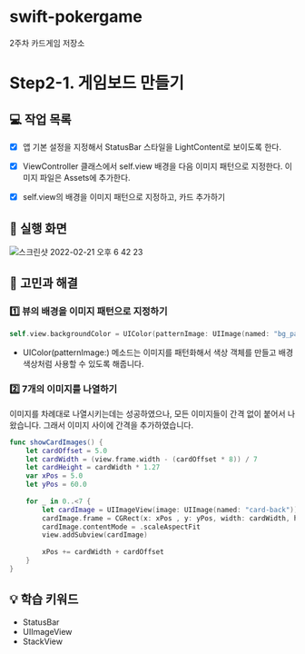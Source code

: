 # swift-pokergame
2주차 카드게임 저장소

# Step2-1. 게임보드 만들기

## 💻 작업 목록

- [x] 앱 기본 설정을 지정해서 StatusBar 스타일을 LightContent로 보이도록 한다.
- [x] ViewController 클래스에서 self.view 배경을 다음 이미지 패턴으로 지정한다. 이미지 파일은 Assets에 추가한다.
- [x] self.view의 배경을 이미지 패턴으로 지정하고, 카드 추가하기


## 📱 실행 화면

![스크린샷 2022-02-21 오후 6 42 23](https://user-images.githubusercontent.com/95578975/154929115-6eda42a5-fad6-43cb-9a8e-f612a467853e.png)

## 🤔 고민과 해결

### 1️⃣ 뷰의 배경을 이미지 패턴으로 지정하기

```swift
self.view.backgroundColor = UIColor(patternImage: UIImage(named: "bg_pattern")!)
```

- UIColor(patternImage:) 메소드는 이미지를 패턴화해서 색상 객체를 만들고 배경 색상처럼 사용할 수 있도록 해줍니다.

### 2️⃣ 7개의 이미지를 나열하기

이미지를 차례대로 나열시키는데는 성공하였으나, 모든 이미지들이 간격 없이 붙어서 나왔습니다. 그래서 이미지 사이에 간격을 추가하였습니다.

```swift
func showCardImages() {
    let cardOffset = 5.0
    let cardWidth = (view.frame.width - (cardOffset * 8)) / 7
    let cardHeight = cardWidth * 1.27
    var xPos = 5.0
    let yPos = 60.0
    
    for _ in 0..<7 {
        let cardImage = UIImageView(image: UIImage(named: "card-back"))
        cardImage.frame = CGRect(x: xPos , y: yPos, width: cardWidth, height: cardHeight)
        cardImage.contentMode = .scaleAspectFit
        view.addSubview(cardImage)
        
        xPos += cardWidth + cardOffset
    }
}
```


## 💡 학습 키워드

- StatusBar
- UIImageView
- StackView
